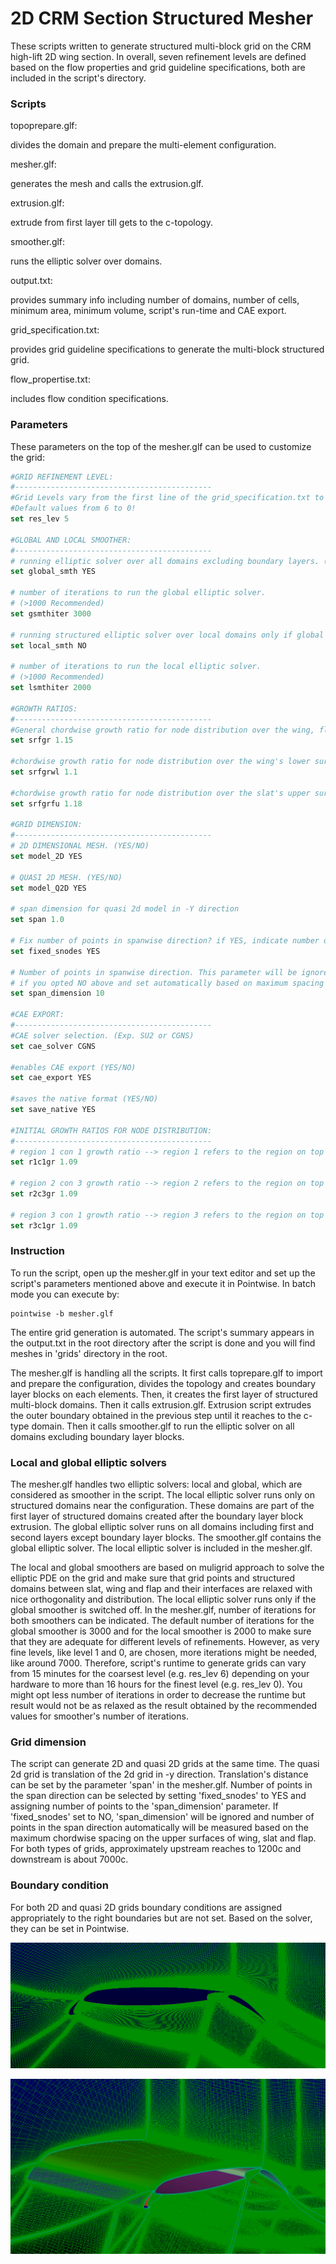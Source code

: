 2D CRM Section Structured Mesher
================================

These scripts written to generate structured multi-block grid on the CRM high-lift 2D wing section. In overall, seven refinement levels are defined based on the flow properties and grid guideline specifications, both are included in the script's directory.

### Scripts
topoprepare.glf:

divides the domain and prepare the multi-element configuration.

mesher.glf:

generates the mesh and calls the extrusion.glf. 

extrusion.glf:

extrude from first layer till gets to the c-topology.

smoother.glf:

runs the elliptic solver over domains.

output.txt:

provides summary info including number of domains, number of cells, minimum area, minimum volume, script's run-time and CAE export.

grid_specification.txt:

provides grid guideline specifications to generate the multi-block structured grid.

flow_propertise.txt:

includes flow condition specifications.

### Parameters

These parameters on the top of the mesher.glf can be used to customize the grid:

```Tcl
#GRID REFINEMENT LEVEL:
#--------------------------------------------
#Grid Levels vary from the first line of the grid_specification.txt to the last line as the coarsest level!
#Default values from 6 to 0!
set res_lev 5

#GLOBAL AND LOCAL SMOOTHER:
#--------------------------------------------
# running elliptic solver over all domains excluding boundary layers. (YES/NO)
set global_smth YES

# number of iterations to run the global elliptic solver.
# (>1000 Recommended)
set gsmthiter 3000

# running structured elliptic solver over local domains only if global is switched off (e.g. near the configuration) (YES/NO)
set local_smth NO

# number of iterations to run the local elliptic solver.
# (>1000 Recommended)
set lsmthiter 2000

#GROWTH RATIOS:
#--------------------------------------------
#General chordwise growth ratio for node distribution over the wing, flap, and slat.
set srfgr 1.15

#chordwise growth ratio for node distribution over the wing's lower surface.
set srfgrwl 1.1

#chordwise growth ratio for node distribution over the slat's upper surface.
set srfgrfu 1.18

#GRID DIMENSION:
#--------------------------------------------
# 2D DIMENSIONAL MESH. (YES/NO)
set model_2D YES

# QUASI 2D MESH. (YES/NO)
set model_Q2D YES

# span dimension for quasi 2d model in -Y direction
set span 1.0

# Fix number of points in spanwise direction? if YES, indicate number of points below. (YES/NO)
set fixed_snodes YES

# Number of points in spanwise direction. This parameter will be ignored
# if you opted NO above and set automatically based on maximum spacing over wing, slat and flap.
set span_dimension 10

#CAE EXPORT:
#--------------------------------------------
#CAE solver selection. (Exp. SU2 or CGNS)
set cae_solver CGNS

#enables CAE export (YES/NO)
set cae_export YES

#saves the native format (YES/NO)
set save_native YES

#INITIAL GROWTH RATIOS FOR NODE DISTRIBUTION:
#--------------------------------------------
# region 1 con 1 growth ratio --> region 1 refers to the region on top of the slat!
set r1c1gr 1.09

# region 2 con 3 growth ratio --> region 2 refers to the region on top of the wing!
set r2c3gr 1.09

# region 3 con 1 growth ratio --> region 3 refers to the region on top of the flap!
set r3c1gr 1.09
```
### Instruction

To run the script, open up the mesher.glf in your text editor and set up the script's parameters mentioned above and execute it in Pointwise. In batch mode you can execute by:

```shell
pointwise -b mesher.glf
```
The entire grid generation is automated. The script's summary appears in the output.txt in the root directory after the script is done and you will find meshes in 'grids' directory in the root.

The mesher.glf is handling all the scripts. It first calls toprepare.glf to import and prepare the configuration, divides the topology and creates boundary layer blocks on each elements. Then, it creates the first layer of structured multi-block domains. Then it calls extrusion.glf. Extrusion script extrudes the outer boundary obtained in the previous step until it reaches to the c-type domain. Then it calls smoother.glf to run the elliptic solver on all domains excluding boundary layer blocks.

### Local and global elliptic solvers

The mesher.glf handles two elliptic solvers: local and global, which are considered as smoother in the script. The local elliptic solver runs only on structured domains near the configuration. These domains are part of the first layer of structured domains created after the boundary layer block extrusion. The global elliptic solver runs on all domains including first and second layers except boundary layer blocks. The smoother.glf contains the global elliptic solver. The local elliptic solver is included in the mesher.glf.

The local and global smoothers are based on muligrid approach to solve the elliptic PDE on the grid and make sure that grid points and structured domains between slat, wing and flap and their interfaces are relaxed with nice orthogonality and distribution. The local elliptic solver runs only if the global smoother is switched off. In the mesher.glf, number of iterations for both smoothers can be indicated. The default number of iterations for the global smoother is 3000 and for the local smoother is 2000 to make sure that they are adequate for different levels of refinements. However, as very fine levels, like level 1 and 0, are chosen, more iterations might be needed, like around 7000. Therefore, script's runtime to generate grids can vary from 15 minutes for the coarsest level (e.g. res_lev 6) depending on your hardware to more than 16 hours for the finest level (e.g. res_lev 0). You might opt less number of iterations in order to decrease the runtime but result would not be as relaxed as the result obtained by the recommended values for smoother's number of iterations.

### Grid dimension

The script can generate 2D and quasi 2D grids at the same time. The quasi 2d grid is translation of the 2d grid in -y direction. Translation's distance can be set by the parameter 'span' in the mesher.glf. Number of points in the span direction can be selected by setting 'fixed_snodes' to YES and assigning number of points to the 'span_dimension' parameter. If 'fixed_snodes' set to NO, 'span_dimension' will be ignored and number of points in the span direction automatically will be measured based on the maximum chordwise spacing on the upper surfaces of wing, slat and flap. For both types of grids, approximately upstream reaches to 1200c and downstream is about 7000c.

### Boundary condition

For both 2D and quasi 2D grids boundary conditions are assigned appropriately to the right boundaries but are not set. Based on the solver, they can be set in Pointwise.


![grid1](https://github.com/pdpdhp/multielementmesher/blob/master/grid1.png)

![grid2](https://github.com/pdpdhp/multielementmesher/blob/master/grid2.png)

